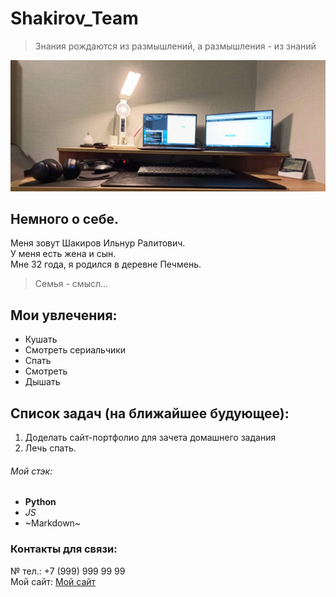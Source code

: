 # Shakirov_Team
> Знания рождаются из размышлений, а размышления - из знаний

![alt text](<Рабочий стол-1.jpg>)

## Немного о себе.
Меня зовут Шакиров Ильнур Ралитович.  
У меня есть жена и сын.  
Мне 32 года, я родился в деревне Печмень.
> Семья - смысл...

## Мои увлечения:
- Кушать
- Смотреть сериальчики
- Спать
- Смотреть
- Дышать
## Список задач (на ближайшее будующее):
1. Доделать сайт-портфолио для зачета домашнего задания
2. Лечь спать.

###### Мой стэк:
* **Python**
* _JS_
* ~Markdown~

### Контакты для связи:
№ тел.: +7 (999) 999 99 99  
Мой сайт: [Мой сайт](https://sovereign-world1.github.io/Shakirov_Team/)